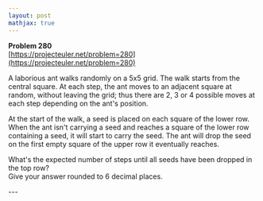 ```yaml
---
layout: post
mathjax: true
---
```

**Problem 280**  
[https://projecteuler.net/problem=280](https://projecteuler.net/problem=280)

<p>A laborious ant walks randomly on a 5x5 grid. The walk starts from the central square. At each step, the ant moves to an adjacent square at random, without leaving the grid; thus there are 2, 3 or 4 possible moves at each step depending on the ant's position.</p>

<p>At the start of the walk, a seed is placed on each square of the lower row. When the ant isn't carrying a seed and reaches a square of the lower row containing a seed, it will start to carry the seed. The ant will drop the seed on the first empty square of the upper row it eventually reaches.</p>

<p>What's the expected number of steps until all seeds have been dropped in the top row? <br />
Give your answer rounded to 6 decimal places.</p>
---
